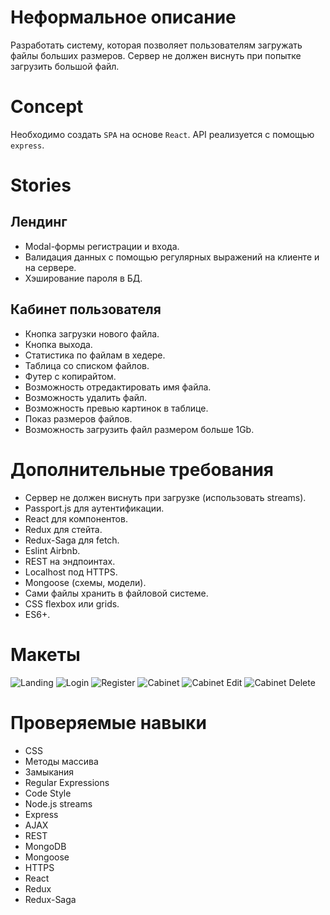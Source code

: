 # Неформальное описание

Разработать систему, которая позволяет пользователям загружать файлы больших размеров.
Сервер не должен виснуть при попытке загрузить большой файл.

# Concept

Необходимо создать `SPA` на основе `React`. API реализуется с помощью `express`.

# Stories

## Лендинг

* Modal-формы регистрации и входа.
* Валидация данных с помощью регулярных выражений на клиенте и на сервере.
* Хэширование пароля в БД.

## Кабинет пользователя

* Кнопка загрузки нового файла.
* Кнопка выхода.
* Статистика по файлам в хедере.
* Таблица со списком файлов.
* Футер с копирайтом.
* Возможность отредактировать имя файла.
* Возможность удалить файл.
* Возможность превью картинок в таблице.
* Показ размеров файлов.
* Возможность загрузить файл размером больше 1Gb.

# Дополнительные требования

* Сервер не должен виснуть при загрузке (использовать streams).
* Passport.js для аутентификации.
* React для компонентов.
* Redux для стейта.
* Redux-Saga для fetch.
* Eslint Airbnb.
* REST на эндпоинтах.
* Localhost под HTTPS.
* Mongoose (схемы, модели).
* Сами файлы хранить в файловой системе.
* CSS flexbox или grids.
* ES6+.

# Макеты

![Landing](img/landing.png)
![Login](img/login.png)
![Register](img/register.png)
![Cabinet](img/cabinet.png)
![Cabinet Edit](img/cabinet-edit.png)
![Cabinet Delete](img/cabinet-delete.png)

# Проверяемые навыки

* CSS
* Методы массива
* Замыкания
* Regular Expressions
* Code Style
* Node.js streams
* Express
* AJAX
* REST
* MongoDB
* Mongoose
* HTTPS
* React
* Redux
* Redux-Saga
